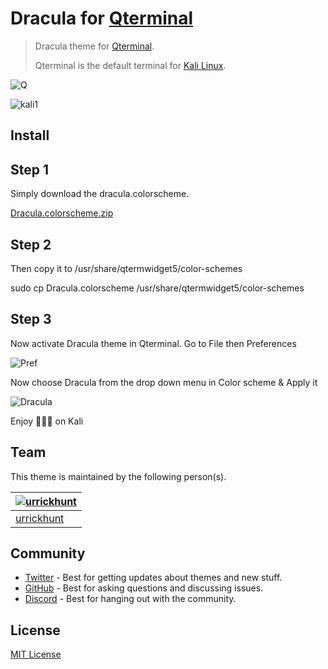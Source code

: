 # Dracula for [Qterminal](https://www.kali.org/)

>Dracula theme for [Qterminal](https://www.kali.org/).
> 
> Qterminal is the default terminal for [Kali Linux](https://www.kali.org/).

![Q](https://user-images.githubusercontent.com/96319944/232851910-2980c125-1d20-4016-ab86-330956910e44.png)

![kali1](https://user-images.githubusercontent.com/96319944/233417441-816c5e08-6087-4e23-b762-cdc710ae328a.png)

## Install

## Step 1

Simply download the dracula.colorscheme.

[Dracula.colorscheme.zip](https://github.com/urrickhunt/Dracula-for-Qterminal/files/11264474/Dracula.colorscheme.zip)

## Step 2

Then copy it to /usr/share/qtermwidget5/color-schemes

  sudo cp Dracula.colorscheme /usr/share/qtermwidget5/color-schemes

## Step 3

Now activate Dracula theme in Qterminal.
Go to File then Preferences

![Pref](https://user-images.githubusercontent.com/96319944/232853823-d31e08e3-1ecc-459d-856d-4caed3b9ed2d.png)

Now choose Dracula from the drop down menu in Color scheme & Apply it

![Dracula](https://user-images.githubusercontent.com/96319944/232854275-32c45486-3418-4b88-ac99-f314c6a9ae1e.png)

Enjoy 🧛🏻‍♂️ on Kali

## Team

This theme is maintained by the following person(s).

| [![urrickhunt](https://github.com/urrickhunt.png?size=100)](https://github.com/urrickhunt) |
| ---------------------------------------------------------------------------------------- |
| [urrickhunt](https://github.com/urrickhunt)                                               |

## Community

- [Twitter](https://twitter.com/draculatheme) - Best for getting updates about themes and new stuff.
- [GitHub](https://github.com/dracula/dracula-theme/discussions) - Best for asking questions and discussing issues.
- [Discord](https://draculatheme.com/discord-invite) - Best for hanging out with the community.

## License

[MIT License](./LICENSE)
